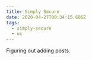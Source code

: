```yaml
---
title: Simply Secure
date: 2020-04-27T00:34:15.606Z
tags:
  - simply-secure
  - ux
---
```

Figuring out adding posts.